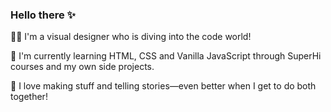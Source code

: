 ### Hello there ✨

👩‍💻 I'm a visual designer who is diving into the code world! 

🌱 I'm currently learning HTML, CSS and Vanilla JavaScript through SuperHi courses and my own side projects.

🎨 I love making stuff and telling stories—even better when I get to do both together! 


<!--
**hellokimber/hellokimber** is a ✨ _special_ ✨ repository because its `README.md` (this file) appears on your GitHub profile.

Here are some ideas to get you started:

- 🔭 I’m currently working on ...
- 🌱 I’m currently learning ...
- 👯 I’m looking to collaborate on ...
- 🤔 I’m looking for help with ...
- 💬 Ask me about ...
- 📫 How to reach me: ...
- 😄 Pronouns: ...
- ⚡ Fun fact: ...
-->
